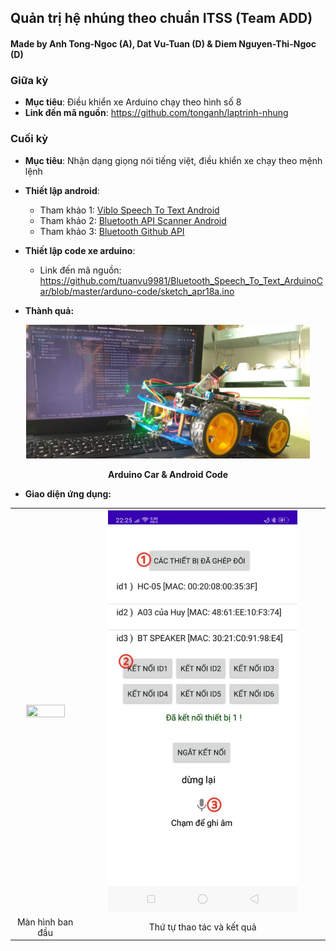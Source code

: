 ## Quản trị hệ nhúng theo chuẩn ITSS (Team ADD)

#### Made by Anh Tong-Ngoc (A), Dat Vu-Tuan (D) & Diem Nguyen-Thi-Ngoc (D)

### Giữa kỳ

- **Mục tiêu**: Điều khiển xe Arduino chạy theo hình số 8
- **Link đến mã nguồn**: https://github.com/tonganh/laptrinh-nhung

### Cuối kỳ

- **Mục tiêu**: Nhận dạng giọng nói tiếng việt, điều khiển xe chạy theo mệnh lệnh
- **Thiết lập android**:
  - Tham khảo 1: [Viblo Speech To Text Android](https://viblo.asia/p/huong-dan-lam-viec-voi-speech-to-text-trong-android-aRBeXnmpvWE)
  - Tham khảo 2: [Bluetooth API Scanner Android](https://viblo.asia/p/tim-hieu-ve-bluetooth-api-tren-android-tao-mot-ung-dung-bluetooth-scanner-3wjAM7JARmWe)
  - Tham khảo 3: [Bluetooth Github API](https://github.com/cong91/BluetoothScannerTutorial)
- **Thiết lập code xe arduino**:
  - Link đến mã nguồn: https://github.com/tuanvu9981/Bluetooth_Speech_To_Text_ArduinoCar/blob/master/arduno-code/sketch_apr18a.ino

- **Thành quả:**
<p align="center">
  <img 
    src="https://github.com/tuanvu9981/Bluetooth_Speech_To_Text_ArduinoCar/blob/master/image/car.jpg" 
    width="90%" 
  />
  <br/>
  <p align="center">
    <b>Arduino Car & Android Code </b>
  </p>
</p>

- **Giao diện ứng dụng:**

<table align="center">
  <tr align="center">
    <th>
        <img 
            src="https://github.com/tuanvu9981/Bluetooth_Speech_To_Text_ArduinoCar/blob/master/image/app1.jpg"
            width="80%" 
            height="80%"
        />
    </th>
    <th>
        <img 
            src="https://github.com/tuanvu9981/Bluetooth_Speech_To_Text_ArduinoCar/blob/master/image/app4.jpg"
            width="80%" 
            height="80%"
        />
    </th>
  </tr>

  <tr align="center">
    <td>Màn hình ban đầu</td>
    <td>Thứ tự thao tác và kết quả</td>
  </tr>
</table>
